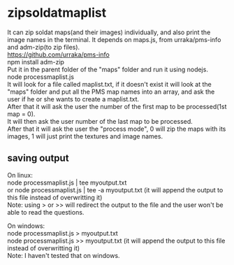 # zipsoldatmaplist
It can zip soldat maps(and their images) individually, and also print the image names in the terminal.
It depends on maps.js, from urraka/pms-info and adm-zip(to zip files).  
https://github.com/urraka/pms-info  
npm install adm-zip  
Put it in the parent folder of the "maps" folder and run it using nodejs.  
node processmaplist.js  
It will look for a file called maplist.txt, if it doesn't exist it will look at the "maps" folder and put all the PMS map names into an array, and ask the user if he or she wants to create a maplist.txt.  
After that it will ask the user the number of the first map to be processed(1st map = 0).  
It will then ask the user number of the last map to be processed.  
After that it will ask the user the "process mode", 0 will zip the maps with its images, 1 will just print the textures and image names.

  
## saving output
On linux:  
node processmaplist.js | tee myoutput.txt  
or
node processmaplist.js | tee -a myoutput.txt (it will append the output to this file instead of overwritting it)  
Note: using > or >> will redirect the output to the file and the user won't be able to read the questions.


On windows:  
node processmaplist.js > myoutput.txt  
node processmaplist.js >> myoutput.txt (it will append the output to this file instead of overwritting it)  
Note: I haven't tested that on windows.
